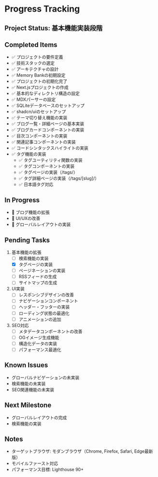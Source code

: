 # Progress Tracking

## Project Status: 基本機能実装段階

## Completed Items
- ✅ プロジェクトの要件定義
- ✅ 技術スタックの選定
- ✅ アーキテクチャの設計
- ✅ Memory Bankの初期設定
- ✅ プロジェクトの初期化完了
- ✅ Next.jsプロジェクトの作成
- ✅ 基本的なディレクトリ構造の設定
- ✅ MDXパーサーの設定
- ✅ SQLiteデータベースのセットアップ
- ✅ shadcn/uiのセットアップ
- ✅ テーマ切り替え機能の実装
- ✅ ブログ一覧・詳細ページの基本実装
- ✅ ブログカードコンポーネントの実装
- ✅ 目次コンポーネントの実装
- ✅ 関連記事コンポーネントの実装
- ✅ コードシンタックスハイライトの実装
- ✅ タグ機能の実装
  - ✅ タグユーティリティ関数の実装
  - ✅ タグコンポーネントの実装
  - ✅ タグページの実装（/tags/）
  - ✅ タグ詳細ページの実装（/tags/[slug]/）
  - ✅ 日本語タグ対応

## In Progress
- 🚧 ブログ機能の拡張
- 🚧 UI/UXの改善
- 🚧 グローバルレイアウトの実装

## Pending Tasks
1. 基本機能の拡張
   - [ ] 検索機能の実装
   - [x] タグページの実装
   - [ ] ページネーションの実装
   - [ ] RSSフィードの生成
   - [ ] サイトマップの生成

2. UI実装
   - [ ] レスポンシブデザインの改善
   - [ ] ナビゲーションコンポーネント
   - [ ] ヘッダー・フッターの実装
   - [ ] ローディング状態の最適化
   - [ ] アニメーションの追加

3. SEO対応
   - [ ] メタデータコンポーネントの改善
   - [ ] OGイメージ生成機能
   - [ ] 構造化データの実装
   - [ ] パフォーマンス最適化

## Known Issues
- グローバルナビゲーションの未実装
- 検索機能の未実装
- SEO関連機能の未実装

## Next Milestone
- グローバルレイアウトの完成
- 検索機能の実装

## Notes
- ターゲットブラウザ: モダンブラウザ（Chrome, Firefox, Safari, Edge最新版）
- モバイルファースト対応
- パフォーマンス目標: Lighthouse 90+